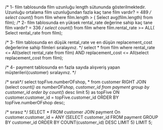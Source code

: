 /*
1- film tablosunda film uzunluğu length sütununda gösterilmektedir. Uzunluğu ortalama film uzunluğundan 
fazla kaç tane film vardır? = 489
*/
select count(*) from film
where film.length > (
	Select avg(film.length) from film);
/*
2- film tablosunda en yüksek rental_rate değerine sahip kaç tane film vardır? = 336
*/
select count(*) from film
where film.rental_rate >= ALL(
	Select rental_rate from film);

/*
3- film tablosunda en düşük rental_rate ve en düşün replacement_cost değerlerine sahip filmleri sıralayınız.
*/
select * from film
where rental_rate <= All(select rental_rate from film)
AND replacement_cost <= All(select replacement_cost from film);

/*
4- payment tablosunda en fazla sayıda alışveriş yapan müşterileri(customer) sıralayınız.
*/

/* sıralı*/
select topFive.numberOFshop, * from customer
RIGHT JOIN (select count(*) as numberOFshop, customer_id from payment
group by customer_id order by count(*) desc limit 5) as topFive
ON customer.customer_id = topFive.customer_id
ORDER BY topFive.numberOFshop desc;

/* sırasız */
SELECT * FROM customer
JOIN payment On customer.customer_id = ANY
(SELECT customer_id FROM payment
GROUP BY customer_id 
ORDER BY COUNT(customer_id) DESC
LIMIT 5)
LIMIT 5;
